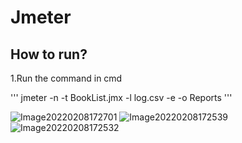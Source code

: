 # Jmeter
## How to run?

1.Run the command in cmd

'''
jmeter -n -t BookList.jmx -l log.csv -e -o Reports
'''

![Image20220208172701](https://user-images.githubusercontent.com/98951060/152978386-90e116b6-15cb-413b-98b2-c98d469bea9e.png)
![Image20220208172539](https://user-images.githubusercontent.com/98951060/152978411-1c2f64ff-8bf8-42f2-b4f6-ba9cc88d88dc.png)
![Image20220208172532](https://user-images.githubusercontent.com/98951060/152978434-297f9767-8c1b-44ce-8ec2-92b7f2ca626d.png)
